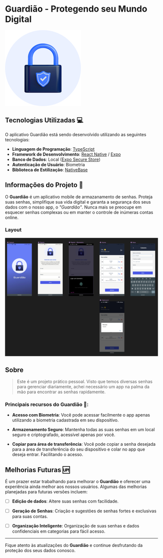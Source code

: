 # Guardião - Protegendo seu Mundo Digital

![Guardião](./src/images/padlock.png)

## Tecnologias Utilizadas 💻

O aplicativo Guardião está sendo desenvolvido utilizando as seguintes tecnologias:

- **Linguagem de Programação**: [TypeScript](https://www.typescriptlang.org/)
- **Framework de Desenvolvimento**: [React Native](https://reactnative.dev/) / [Expo](https://expo.dev/)
- **Banco de Dados**: Local ([Expo Secure Store](https://docs.expo.dev/versions/latest/sdk/securestore/))
- **Autenticação de Usuário**: Biometria
- **Biblioteca de Estilização**: [NativeBase](https://nativebase.io/)

## Informações do Projeto 📝

O **Guardião** é um aplicativo mobile de armazanamento de senhas. Proteja suas senhas, simplifique sua vida digital e garanta a segurança dos seus dados com o nosso app, o *"Guardião"*. Nunca mais se preocupe em esquecer senhas complexas ou em manter o controle de inúmeras contas online. 

### Layout
![Layout](./src/images/layout.png)

## Sobre

>Este é um projeto prático pessoal. Visto que temos diversas senhas para gerenciar diariamente, achei necessário um app na palma da mão para encontrar as senhas rapidamente.

### Principais recursos do Guardião 🔐:

- **Acesso com Biometria**: Você pode acessar facilmente o app apenas utilizando a biometria cadastrada em seu dispositivo.

- **Armazenamento Seguro**: Mantenha todas as suas senhas em um local seguro e criptografado, acessível apenas por você.

- **Copiar para área de transferência**: Você pode copiar a senha desejada para a área de transferência do seu dispositivo e colar no app que deseja entrar. Facilitando o acesso.

## Melhorias Futuras 🆙

É um prazer estar trabalhando para melhorar o **Guardião** e oferecer uma experiência ainda melhor aos nossos usuários. Algumas das melhorias planejadas para futuras versões incluem:

- [ ] **Edição de dados**: Altere suas senhas com facilidade.
 
- [ ] **Geração de Senhas**: Criação e sugestões de senhas fortes e exclusivas para suas contas.

- [ ] **Organização Inteligente**: Organização de suas senhas e dados confidenciais em categorias para fácil acesso.

---

Fique atento às atualizações do **Guardião** e continue desfrutando da proteção dos seus dados conosco.


